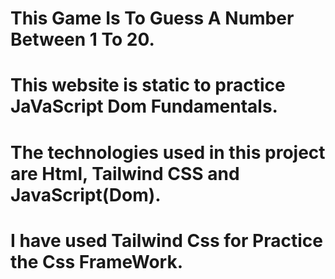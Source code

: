 # This Game Is To Guess A Number Between 1 To 20.
# This website is static to practice JaVaScript Dom Fundamentals.
# The  technologies used in this project are Html, Tailwind CSS and JavaScript(Dom).
# I have used Tailwind Css for Practice the Css FrameWork.

